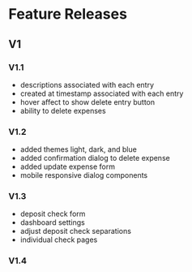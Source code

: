 # Feature Releases

## V1

### V1.1

- descriptions associated with each entry
- created at timestamp associated with each entry
- hover affect to show delete entry button
- ability to delete expenses

### V1.2

- added themes light, dark, and blue
- added confirmation dialog to delete expense
- added update expense form
- mobile responsive dialog components

### V1.3

- deposit check form
- dashboard settings
- adjust deposit check separations
- individual check pages

### V1.4
